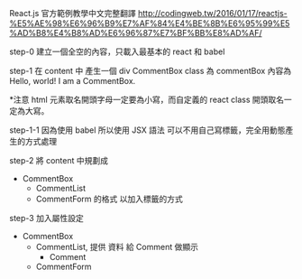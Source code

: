 React.js 官方範例教學中文完整翻譯
http://codingweb.tw/2016/01/17/reactjs-%E5%AE%98%E6%96%B9%E7%AF%84%E4%BE%8B%E6%95%99%E5%AD%B8%E4%B8%AD%E6%96%87%E7%BF%BB%E8%AD%AF/

step-0
建立一個全空的內容，只載入最基本的 react 和 babel

step-1
在 content 中 產生一個
div CommentBox
class 為 commentBox
內容為 Hello, world! I am a CommentBox.

*注意 html 元素取名開頭字母一定要為小寫，而自定義的 react class 開頭取名一定為大寫。

step-1-1
因為使用 babel 所以使用 JSX 語法
可以不用自己寫標籤，完全用動態產生的方式處理

step-2
將 content 中規劃成
- CommentBox
  - CommentList
  - CommentForm
的格式
以加入標籤的方式

step-3
加入屬性設定
- CommentBox
  - CommentList, 提供 資料 給 Comment 做顯示
    - Comment
  - CommentForm